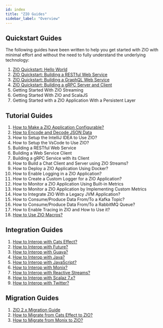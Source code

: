 ```yaml
---
id: index
title: "ZIO Guides"
sidebar_label: "Overview"
---
```


## Quickstart Guides

The following guides have been written to help you get started with ZIO with minimal effort and without the need to fully understand the underlying technology:

1. [ZIO Quickstart: Hello World](quickstarts/hello-world.md)
2. [ZIO Quickstart: Building a RESTful Web Service](quickstarts/restful-webservice.md)
3. [ZIO Quickstart: Building a GraphQL Web Service](quickstarts/graphql-webservice.md)
4. [ZIO Quickstart: Building a gRPC Server and Client](https://scalapb.github.io/zio-grpc/docs/quickstart/)
5. Getting Started With ZIO Streaming
6. Getting Started With ZIO and ScalaJS
7. Getting Started with a ZIO Application With a Persistent Layer

## Tutorial Guides

1. [How to Make a ZIO Application Configurable?](tutorials/make-a-zio-application-configurable.md)
2. [How to Encode and Decode JSON Data](tutorials/encode-and-decode-json-data.md)
3. How to Setup the IntelliJ IDEA to Use ZIO?
4. How to Setup the VsCode to Use ZIO?
5. Building a RESTful Web Service
6. Building a Web Service Client
8. Building a gRPC Service with its Client
9. How to Build a Chat Client and Server using ZIO Streams?
10. How to Deploy a ZIO Application Using Docker?
11. How to Enable Logging in a ZIO Application?
12. How to Create a Custom Logger for a ZIO Application?
13. How to Monitor a ZIO Application Using Built-in Metrics
14. How to Monitor a ZIO Application by Implementing Custom Metrics
15. How to Integrate ZIO With a Legacy JVM Application?
16. How to Consume/Produce Data From/To a Kafka Topic?
17. How to Consume/Produce Data From/To a RabbitMQ Queue?
18. How to Enable Tracing in ZIO and How to Use it?
19. [How to Use ZIO Macros?](howto-macros.md)

## Integration Guides

1. [How to Interop with Cats Effect?](interop/with-cats-effect.md)
2. [How to Interop with Future?](interop/with-future.md)
3. [How to Interop with Guava?](interop/with-guava.md)
4. [How to Interop with Java?](interop/with-java.md)
5. [How to Interop with JavaScript?](interop/with-javascript.md)
6. [How to Interop with Monix?](interop/with-monix.md)
7. [How to Interop with Reactive Streams?](interop/with-reactive-streams.md)
8. [How to Interop with Scalaz 7.x?](interop/with-scalaz-7x.md)
9. [How to Interop with Twitter?](interop/with-twitter.md)

## Migration Guides

1. [ZIO 2.x Migration Guide](migrate/migration-guide.md)
2. [How to Migrate from Cats Effect to ZIO?](migrate/from-cats-effect.md)
3. [How to Migrate from Monix to ZIO?](migrate/from-monix.md)
